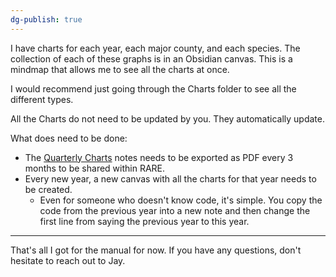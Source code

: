 ```yaml
---
dg-publish: true
---
```


I have charts for each year, each major county, and each species. The collection of each of these graphs is in an Obsidian canvas. This is a mindmap that allows me to see all the charts at once.

I would recommend just going through the Charts folder to see all the different types.

All the Charts do not need to be updated by you. They automatically update.

What does need to be done:
- The [Quarterly Charts](../Charts/Quarterly%20Charts.md) notes needs to be exported as PDF every 3 months to be shared within RARE.
- Every new year, a new canvas with all the charts for that year needs to be created.
	- Even for someone who doesn't know code, it's simple. You copy the code from the previous year into a new note and then change the first line from saying the previous year to this year.

---
That's all I got for the manual for now. If you have any questions, don't hesitate to reach out to Jay.